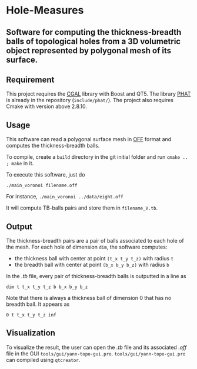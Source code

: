 # Hole-Measures
Software for computing the thickness-breadth balls of topological holes from a 3D volumetric object represented by polygonal mesh of its surface.
-----------------

## Requirement
This project requires the [CGAL](https://www.cgal.org/) library with Boost and QT5. The library [PHAT](https://github.com/blazs/phat) is already in the repository (`include/phat/`). The project also requires Cmake with version above 2.8.10.

## Usage
This software can read a polygonal surface mesh in [OFF](https://en.wikipedia.org/wiki/OFF_(file_format)) format and computes the thickness-breadth balls.

To compile, create a `build` directory in the git initial folder and run `cmake .. ; make` in it.

To execute this software, just do
```
./main_voronoi filename.off
```
For instance, `./main_voronoi ../data/eight.off`

It will compute TB-balls pairs and store them in `filename_V.tb`.

## Output
The thickness-breadth pairs are a pair of balls associated to each hole of the mesh. For each hole of dimension `dim`, the software computes:
- the thickness ball with center at point `(t_x t_y t_z)` with radius `t`
- the breadth ball with center at point `(b_x b_y b_z)` with radius `b`

In the _.tb_ file, every pair of thickness-breadth balls is outputted in a line as
```
dim t t_x t_y t_z b b_x b_y b_z
```
Note that there is always a thickness ball of dimension 0 that has no breadth ball. It appears as
```
0 t t_x t_y t_z inf
```

## Visualization
To visualize the result, the user can open the _.tb_ file and its associated _.off_ file in the GUI `tools/gui/yann-topo-gui.pro`.
`tools/gui/yann-topo-gui.pro` can compiled using `qtcreator`.
